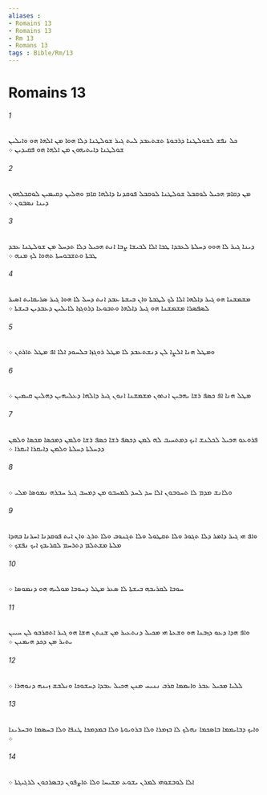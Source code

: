 ```yaml
---
aliases : 
- Romains 13
- Romains 13
- Rm 13
- Romans 13
tags : Bible/Rm/13
---
```


# Romains 13

###### 1
ܟܠ ܢܦܫ ܠܫܘܠܛܢܐ ܕܪܒܘܬܐ ܬܫܬܥܒܕ ܠܝܬ ܓܝܪ ܫܘܠܛܢܐ ܕܠܐ ܗܘܐ ܡܢ ܐܠܗܐ ܗܘ ܘܐܝܠܝܢ ܫܘܠܛܢܐ ܕܐܝܬܝܗܘܢ ܡܢ ܐܠܗܐ ܗܘ ܦܩܝܕܝܢ ܀
###### 2
ܡܢ ܕܩܐܡ ܗܟܝܠ ܠܘܩܒܠ ܫܘܠܛܢܐ ܠܘܩܒܠ ܦܘܩܕܢܐ ܕܐܠܗܐ ܩܐܡ ܘܗܠܝܢ ܕܩܝܡܝܢ ܠܘܩܒܠܗܘܢ ܕܝܢܐ ܢܤܒܘܢ ܀
###### 3
ܕܝܢܐ ܓܝܪ ܠܐ ܗܘܘ ܕܚܠܬܐ ܠܥܒܕܐ ܛܒܐ ܐܠܐ ܠܒܝܫܐ ܨܒܐ ܐܢܬ ܗܟܝܠ ܕܠܐ ܬܕܚܠ ܡܢ ܫܘܠܛܢܐ ܥܒܕ ܛܒܬܐ ܘܬܫܒܘܚܬܐ ܬܗܘܐ ܠܟ ܡܢܗ ܀
###### 4
ܡܫܡܫܢܐ ܗܘ ܓܝܪ ܕܐܠܗܐ ܐܠܐ ܠܟ ܠܛܒܬܐ ܘܐܢ ܒܝܫܬܐ ܥܒܕ ܐܢܬ ܕܚܠ ܠܐ ܗܘܐ ܓܝܪ ܤܪܝܩܐܝܬ ܐܤܝܪ ܠܤܦܤܪܐ ܡܫܡܫܢܐ ܗܘ ܓܝܪ ܕܐܠܗܐ ܘܬܒܘܥܐ ܕܪܘܓܙܐ ܠܐܝܠܝܢ ܕܥܒܕܝܢ ܒܝܫܬܐ ܀
###### 5
ܘܡܛܠ ܗܢܐ ܐܠܨܐ ܠܢ ܕܢܫܬܥܒܕ ܠܐ ܡܛܠ ܪܘܓܙܐ ܒܠܚܘܕ ܐܠܐ ܐܦ ܡܛܠ ܬܐܪܬܢ ܀
###### 6
ܡܛܠ ܗܢܐ ܐܦ ܟܤܦ ܪܫܐ ܝܗܒܝܢ ܐܢܬܘܢ ܡܫܡܫܢܐ ܐܢܘܢ ܓܝܪ ܕܐܠܗܐ ܕܥܠܝܗܝܢ ܕܗܠܝܢ ܩܝܡܝܢ ܀
###### 7
ܦܪܘܥܘ ܗܟܝܠ ܠܟܠܢܫ ܐܝܟ ܕܡܬܚܝܒ ܠܗ ܠܡܢ ܕܟܤܦ ܪܫܐ ܟܤܦ ܪܫܐ ܘܠܡܢ ܕܡܟܤܐ ܡܟܤܐ ܘܠܡܢ ܕܕܚܠܬܐ ܕܚܠܬܐ ܘܠܡܢ ܕܐܝܩܪܐ ܐܝܩܪܐ ܀
###### 8
ܘܠܐܢܫ ܡܕܡ ܠܐ ܬܚܘܒܘܢ ܐܠܐ ܚܕ ܠܚܕ ܠܡܚܒܘ ܡܢ ܕܡܚܒ ܓܝܪ ܚܒܪܗ ܢܡܘܤܐ ܡܠܝ ܀
###### 9
ܘܐܦ ܗܝ ܓܝܪ ܕܐܡܪ ܕܠܐ ܬܓܘܪ ܘܠܐ ܬܩܛܘܠ ܘܠܐ ܬܓܢܘܒ ܘܠܐ ܬܪܓ ܘܐܢ ܐܝܬ ܦܘܩܕܢܐ ܐܚܪܢܐ ܒܗܕܐ ܡܠܬܐ ܡܫܬܠܡ ܕܬܪܚܡ ܠܩܪܝܒܟ ܐܝܟ ܢܦܫܟ ܀
###### 10
ܚܘܒܐ ܠܩܪܝܒܗ ܒܝܫܬܐ ܠܐ ܤܥܪ ܡܛܠ ܕܚܘܒܐ ܡܘܠܝܗ ܗܘ ܕܢܡܘܤܐ ܀
###### 11
ܘܐܦ ܗܕܐ ܕܥܘ ܕܙܒܢܐ ܗܘ ܘܫܥܬܐ ܗܝ ܡܟܝܠ ܕܢܬܥܝܪ ܡܢ ܫܢܬܢ ܗܫܐ ܗܘ ܓܝܪ ܐܬܩܪܒܘ ܠܢ ܚܝܝܢ ܝܬܝܪ ܡܢ ܕܟܕ ܗܝܡܢܢ ܀
###### 12
ܠܠܝܐ ܡܟܝܠ ܥܒܪ ܘܐܝܡܡܐ ܩܪܒ ܢܢܝܚ ܡܢܢ ܗܟܝܠ ܥܒܕܐ ܕܚܫܘܟܐ ܘܢܠܒܫ ܙܝܢܗ ܕܢܘܗܪܐ ܀
###### 13
ܘܐܝܟ ܕܒܐܝܡܡܐ ܒܐܤܟܡܐ ܢܗܠܟ ܠܐ ܒܙܡܪܐ ܘܠܐ ܒܪܘܝܘܬܐ ܘܠܐ ܒܡܕܡܟܐ ܛܢܦܐ ܘܠܐ ܒܚܤܡܐ ܘܒܚܪܝܢܐ ܀
###### 14
ܐܠܐ ܠܘܒܫܘܗܝ ܠܡܪܢ ܝܫܘܥ ܡܫܝܚܐ ܘܠܐ ܬܐܨܦܘܢ ܕܒܤܪܟܘܢ ܠܪܓܝܓܬܐ ܀
